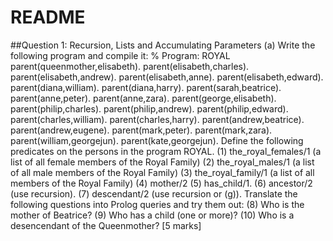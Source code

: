 # README #

##Question 1: Recursion, Lists and Accumulating Parameters
(a) Write the following program and compile it:
% Program: ROYAL
parent(queenmother,elisabeth). parent(elisabeth,charles).
parent(elisabeth,andrew). parent(elisabeth,anne).
parent(elisabeth,edward). parent(diana,william).
parent(diana,harry). parent(sarah,beatrice).
parent(anne,peter). parent(anne,zara).
parent(george,elisabeth). parent(philip,charles).
parent(philip,andrew). parent(philip,edward).
parent(charles,william). parent(charles,harry).
parent(andrew,beatrice). parent(andrew,eugene).
parent(mark,peter). parent(mark,zara).
parent(william,georgejun). parent(kate,georgejun).
Define the following predicates on the persons in the program ROYAL.
(1) the_royal_females/1 (a list of all female members of the Royal
Family)
(2) the_royal_males/1 (a list of all male members of the Royal Family)
(3) the_royal_family/1 (a list of all members of the Royal Family)
(4) mother/2
(5) has_child/1.
(6) ancestor/2 (use recursion).
(7) descendant/2 (use recursion or (g)).
Translate the following questions into Prolog queries and try them out:
(8) Who is the mother of Beatrice?
(9) Who has a child (one or more)?
(10) Who is a desencendant of the Queenmother?
[5 marks]
